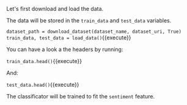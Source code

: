 Let's first download and load the data.

The data will be stored in the `train_data` and `test_data` variables.

`dataset_path = download_dataset(dataset_name, dataset_uri, True)
train_data, test_data = load_data()`{{execute}}

You can have a look a the headers by running:

`train_data.head()`{{execute}}

And:

`test_data.head()`{{execute}}

The classificator will be trained to fit the `sentiment` feature.